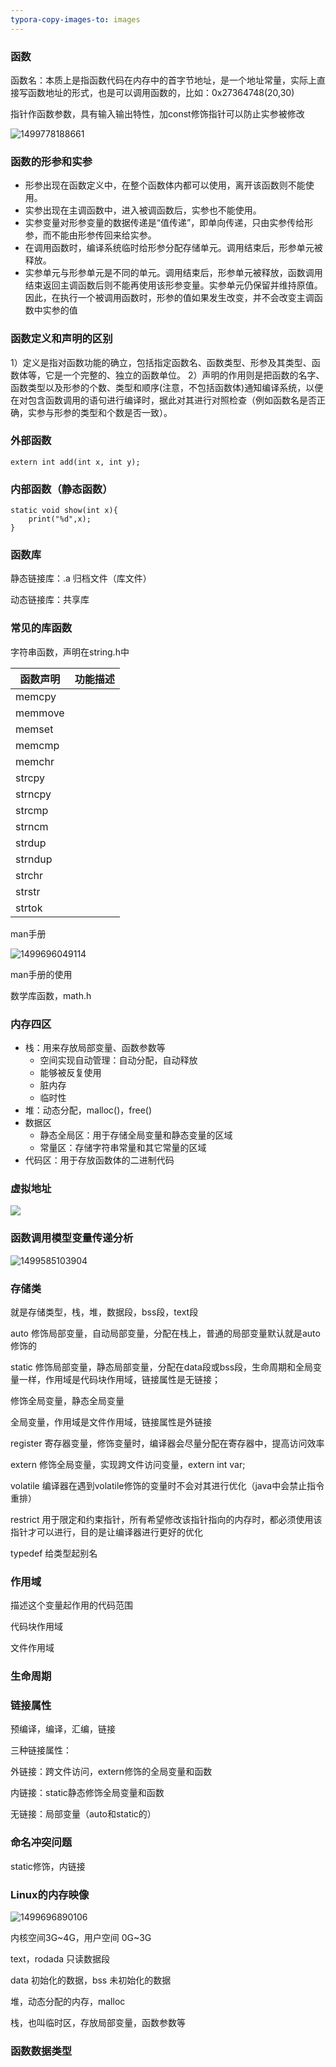 ```yaml
---
typora-copy-images-to: images
---
```


### 函数

函数名：本质上是指函数代码在内存中的首字节地址，是一个地址常量，实际上直接写函数地址的形式，也是可以调用函数的，比如：0x27364748(20,30)

指针作函数参数，具有输入输出特性，加const修饰指针可以防止实参被修改

![1499778188661](images/1499778188661.png)

### 函数的形参和实参

- 形参出现在函数定义中，在整个函数体内都可以使用，离开该函数则不能使用。
- 实参出现在主调函数中，进入被调函数后，实参也不能使用。
- 实参变量对形参变量的数据传递是“值传递”，即单向传递，只由实参传给形参，而不能由形参传回来给实参。
- 在调用函数时，编译系统临时给形参分配存储单元。调用结束后，形参单元被释放。
- 实参单元与形参单元是不同的单元。调用结束后，形参单元被释放，函数调用结束返回主调函数后则不能再使用该形参变量。实参单元仍保留并维持原值。因此，在执行一个被调用函数时，形参的值如果发生改变，并不会改变主调函数中实参的值

### 函数定义和声明的区别

1）定义是指对函数功能的确立，包括指定函数名、函数类型、形参及其类型、函数体等，它是一个完整的、独立的函数单位。
2）声明的作用则是把函数的名字、函数类型以及形参的个数、类型和顺序(注意，不包括函数体)通知编译系统，以便在对包含函数调用的语句进行编译时，据此对其进行对照检查（例如函数名是否正确，实参与形参的类型和个数是否一致）。

### 外部函数

```
extern int add(int x, int y);
```

### 内部函数（静态函数）

```
static void show(int x){
  	print("%d",x);
}
```

### 函数库

静态链接库：.a 归档文件（库文件）

动态链接库：共享库

### 常见的库函数

字符串函数，声明在string.h中

| 函数声明    | 功能描述 |
| ------- | ---- |
| memcpy  |      |
| memmove |      |
| memset  |      |
| memcmp  |      |
| memchr  |      |
| strcpy  |      |
| strncpy |      |
| strcmp  |      |
| strncm  |      |
| strdup  |      |
| strndup |      |
| strchr  |      |
| strstr  |      |
| strtok  |      |

man手册

![1499696049114](images/1499696049114.png)

man手册的使用

数学库函数，math.h



### 内存四区

- 栈：用来存放局部变量、函数参数等
  - 空间实现自动管理：自动分配，自动释放
  - 能够被反复使用
  - 脏内存
  - 临时性
- 堆：动态分配，malloc()，free()
- 数据区
  - 静态全局区：用于存储全局变量和静态变量的区域
  - 常量区：存储字符串常量和其它常量的区域
- 代码区：用于存放函数体的二进制代码

### 虚拟地址

![](images/虚拟地址空间.png)

### 函数调用模型变量传递分析

![1499585103904](images/1499585103904.png)

### 存储类

就是存储类型，栈，堆，数据段，bss段，text段

auto 修饰局部变量，自动局部变量，分配在栈上，普通的局部变量默认就是auto修饰的

static 修饰局部变量，静态局部变量，分配在data段或bss段，生命周期和全局变量一样，作用域是代码块作用域，链接属性是无链接；

修饰全局变量，静态全局变量

全局变量，作用域是文件作用域，链接属性是外链接

register 寄存器变量，修饰变量时，编译器会尽量分配在寄存器中，提高访问效率

extern 修饰全局变量，实现跨文件访问变量，extern int var;

volatile 编译器在遇到volatile修饰的变量时不会对其进行优化（java中会禁止指令重排）

restrict 用于限定和约束指针，所有希望修改该指针指向的内存时，都必须使用该指针才可以进行，目的是让编译器进行更好的优化

typedef 给类型起别名

### 作用域

描述这个变量起作用的代码范围

代码块作用域

文件作用域

### 生命周期

### 链接属性

预编译，编译，汇编，链接

三种链接属性：

外链接：跨文件访问，extern修饰的全局变量和函数

内链接：static静态修饰全局变量和函数

无链接：局部变量（auto和static的）

### 命名冲突问题 

static修饰，内链接

### Linux的内存映像

![1499696890106](images/1499696890106.png)

内核空间3G~4G，用户空间 0G~3G

text，rodada 只读数据段

data 初始化的数据，bss 未初始化的数据

堆，动态分配的内存，malloc

栈，也叫临时区，存放局部变量，函数参数等

### 函数数据类型

